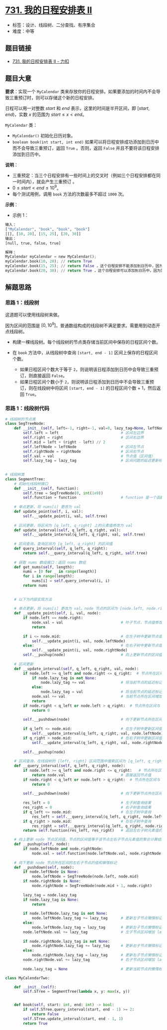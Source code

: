 # [731. 我的日程安排表 II](https://leetcode.cn/problems/my-calendar-ii/)

- 标签：设计、线段树、二分查找、有序集合
- 难度：中等

## 题目链接

- [731. 我的日程安排表 II - 力扣](https://leetcode.cn/problems/my-calendar-ii/)

## 题目大意

**要求**：实现一个 `MyCalendar` 类来存放你的日程安排。如果要添加的时间内不会导致三重预订时，则可以存储这个新的日程安排。

日程可以用一对整数 $start$ 和 $end$ 表示，这里的时间是半开区间，即 $[start, end)$，实数 $x$ 的范围为 $start \le x < end$。

`MyCalendar` 类：

- `MyCalendar()` 初始化日历对象。
- `boolean book(int start, int end)` 如果可以将日程安排成功添加到日历中而不会导致三重预订，返回 `True` 。否则，返回 `False` 并且不要将该日程安排添加到日历中。

**说明**：

- 三重预定：当三个日程安排有一些时间上的交叉时（例如三个日程安排都在同一时间内），就会产生三重预订 。
- $0 \le start < end \le 10^9$。
- 每个测试用例，调用 `book` 方法的次数最多不超过 `1000` 次。

**示例**：

- 示例 1：

```python
输入：
["MyCalendar", "book", "book", "book"]
[[], [10, 20], [15, 25], [20, 30]]
输出：
[null, true, false, true]

解释：
MyCalendar myCalendar = new MyCalendar();
myCalendar.book(10, 20); // return True
myCalendar.book(15, 25); // return False ，这个日程安排不能添加到日历中，因为时间 15 已经被另一个日程安排预订了。
myCalendar.book(20, 30); // return True ，这个日程安排可以添加到日历中，因为第一个日程安排预订的每个时间都小于 20 ，且不包含时间 20 。
```

## 解题思路

### 思路 1：线段树

这道题可以使用线段树来做。

因为区间的范围是 $[0, 10^9]$，普通数组构成的线段树不满足要求。需要用到动态开点线段树。

- 构建一棵线段树。每个线段树的节点类存储当前区间中保存的日程区间个数。

- 在 `book` 方法中，从线段树中查询 `[start, end - 1]` 区间上保存的日程区间个数。
  - 如果日程区间个数大于等于 `2`，则说明该日程添加到日历中会导致三重预订，则直接返回 `False`。
  - 如果日程区间个数小于 `2`，则说明该日程添加到日历中不会导致三重预订，则在线段树中将区间 `[start, end - 1]` 的日程区间个数 + 1，然后返回 `True`。

### 思路 1：线段树代码

```python
# 线段树的节点类
class SegTreeNode:
    def __init__(self, left=-1, right=-1, val=0, lazy_tag=None, leftNode=None, rightNode=None):
        self.left = left                            # 区间左边界
        self.right = right                          # 区间右边界
        self.mid = left + (right - left) // 2
        self.leftNode = leftNode                    # 区间左节点
        self.rightNode = rightNode                  # 区间右节点
        self.val = val                              # 节点值（区间值）
        self.lazy_tag = lazy_tag                    # 区间问题的延迟更新标记
        
        
# 线段树类
class SegmentTree:
    # 初始化线段树接口
    def __init__(self, function):
        self.tree = SegTreeNode(0, int(1e9))
        self.function = function                    # function 是一个函数，左右区间的聚合方法
            
    # 单点更新，将 nums[i] 更改为 val
    def update_point(self, i, val):
        self.__update_point(i, val, self.tree)
    
    # 区间更新，将区间为 [q_left, q_right] 上的元素值修改为 val
    def update_interval(self, q_left, q_right, val):
        self.__update_interval(q_left, q_right, val, self.tree)
        
    # 区间查询，查询区间为 [q_left, q_right] 的区间值
    def query_interval(self, q_left, q_right):
        return self.__query_interval(q_left, q_right, self.tree)
    
    # 获取 nums 数组接口：返回 nums 数组
    def get_nums(self, length):
        nums = [0 for _ in range(length)]
        for i in range(length):
            nums[i] = self.query_interval(i, i)
        return nums
    
    
    # 以下为内部实现方法
    
    # 单点更新，将 nums[i] 更改为 val。node 节点的区间为 [node.left, node.right]
    def __update_point(self, i, val, node):
        if node.left == node.right:
            node.val = val                          # 叶子节点，节点值修改为 val
            return
        
        if i <= node.mid:                           # 在左子树中更新节点值
            self.__update_point(i, val, node.leftNode)
        else:                                       # 在右子树中更新节点值
            self.__update_point(i, val, node.rightNode)
        self.__pushup(node)                         # 向上更新节点的区间值
    
    # 区间更新
    def __update_interval(self, q_left, q_right, val, node):
        if node.left >= q_left and node.right <= q_right:  # 节点所在区间被 [q_left, q_right] 所覆盖
            if node.lazy_tag is not None:
                node.lazy_tag += val                # 将当前节点的延迟标记增加 val
            else:
                node.lazy_tag = val                 # 将当前节点的延迟标记增加 val
            node.val += val                         # 当前节点所在区间增加 val
            return
        if node.right < q_left or node.left > q_right:  # 节点所在区间与 [q_left, q_right] 无关
            return 0
    
        self.__pushdown(node)                       # 向下更新节点所在区间的左右子节点的值和懒惰标记
    
        if q_left <= node.mid:                      # 在左子树中更新区间值
            self.__update_interval(q_left, q_right, val, node.leftNode)
        if q_right > node.mid:                      # 在右子树中更新区间值
            self.__update_interval(q_left, q_right, val, node.rightNode)
            
        self.__pushup(node)
    
    # 区间查询，在线段树的 [left, right] 区间范围中搜索区间为 [q_left, q_right] 的区间值
    def __query_interval(self, q_left, q_right, node):
        if node.left >= q_left and node.right <= q_right:   # 节点所在区间被 [q_left, q_right] 所覆盖
            return node.val                         # 直接返回节点值
        if node.right < q_left or node.left > q_right:  # 节点所在区间与 [q_left, q_right] 无关
            return 0
                                  
        self.__pushdown(node)                       # 向下更新节点所在区间的左右子节点的值和懒惰标记
        
        res_left = 0                                # 左子树查询结果
        res_right = 0                               # 右子树查询结果
        if q_left <= node.mid:                      # 在左子树中查询
            res_left = self.__query_interval(q_left, q_right, node.leftNode)
        if q_right > node.mid:                      # 在右子树中查询
            res_right = self.__query_interval(q_left, q_right, node.rightNode)
        return self.function(res_left, res_right)   # 返回左右子树元素值的聚合计算结果

    # 向上更新 node 节点区间值，节点的区间值等于该节点左右子节点元素值的聚合计算结果
    def __pushup(self, node):
        if node.leftNode and node.rightNode:
            node.val = self.function(node.leftNode.val, node.rightNode.val)
    
    # 向下更新 node 节点所在区间的左右子节点的值和懒惰标记
    def __pushdown(self, node):
        if node.leftNode is None:
            node.leftNode = SegTreeNode(node.left, node.mid)
        if node.rightNode is None:
            node.rightNode = SegTreeNode(node.mid + 1, node.right)
            
        lazy_tag = node.lazy_tag
        if node.lazy_tag is None:
            return
            
        if node.leftNode.lazy_tag is not None:
            node.leftNode.lazy_tag += lazy_tag      # 更新左子节点懒惰标记
        else:
            node.leftNode.lazy_tag = lazy_tag       # 更新左子节点懒惰标记
        node.leftNode.val += lazy_tag               # 左子节点区间增加 lazy_tag
        
        if node.rightNode.lazy_tag is not None:
            node.rightNode.lazy_tag += lazy_tag     # 更新右子节点懒惰标记
        else:
            node.rightNode.lazy_tag = lazy_tag      # 更新右子节点懒惰标记
        node.rightNode.val += lazy_tag              # 右子节点区间增加 lazy_tag
        
        node.lazy_tag = None                        # 更新当前节点的懒惰标记

class MyCalendarTwo:

    def __init__(self):
        self.STree = SegmentTree(lambda x, y: max(x, y))


    def book(self, start: int, end: int) -> bool:
        if self.STree.query_interval(start, end - 1) >= 2:
            return False
        self.STree.update_interval(start, end - 1, 1)
        return True
```